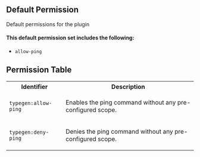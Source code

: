## Default Permission

Default permissions for the plugin

#### This default permission set includes the following:

- `allow-ping`

## Permission Table

<table>
<tr>
<th>Identifier</th>
<th>Description</th>
</tr>


<tr>
<td>

`typegen:allow-ping`

</td>
<td>

Enables the ping command without any pre-configured scope.

</td>
</tr>

<tr>
<td>

`typegen:deny-ping`

</td>
<td>

Denies the ping command without any pre-configured scope.

</td>
</tr>
</table>
